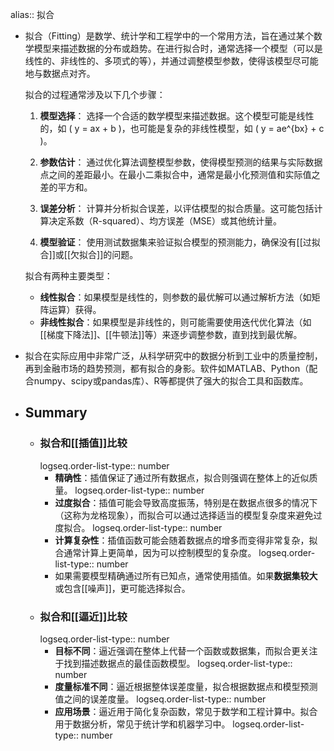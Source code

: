alias:: 拟合

- 拟合（Fitting）是数学、统计学和工程学中的一个常用方法，旨在通过某个数学模型来描述数据的分布或趋势。在进行拟合时，通常选择一个模型（可以是线性的、非线性的、多项式的等），并通过调整模型参数，使得该模型尽可能地与数据点对齐。
  
  拟合的过程通常涉及以下几个步骤：
  
  1. **模型选择**：
     选择一个合适的数学模型来描述数据。这个模型可能是线性的，如 \( y = ax + b \)，也可能是复杂的非线性模型，如 \( y = ae^{bx} + c \)。
  
  2. **参数估计**：
     通过优化算法调整模型参数，使得模型预测的结果与实际数据点之间的差距最小。在最小二乘拟合中，通常是最小化预测值和实际值之差的平方和。
  
  3. **误差分析**：
     计算并分析拟合误差，以评估模型的拟合质量。这可能包括计算决定系数（R-squared）、均方误差（MSE）或其他统计量。
  
  4. **模型验证**：
  使用测试数据集来验证拟合模型的预测能力，确保没有[[过拟合]]或[[欠拟合]]的问题。
  
  拟合有两种主要类型：
	- **线性拟合**：如果模型是线性的，则参数的最优解可以通过解析方法（如矩阵运算）获得。
	- **非线性拟合**：如果模型是非线性的，则可能需要使用迭代优化算法（如[[梯度下降法]]、[[牛顿法]]等）来逐步调整参数，直到找到最优解。
- 拟合在实际应用中非常广泛，从科学研究中的数据分析到工业中的质量控制，再到金融市场的趋势预测，都有拟合的身影。软件如MATLAB、Python（配合numpy、scipy或pandas库）、R等都提供了强大的拟合工具和函数库。
- ## Summary
	- ### 拟合和[[插值]]比较
	  logseq.order-list-type:: number
		- **精确性**：插值保证了通过所有数据点，拟合则强调在整体上的近似质量。
		  logseq.order-list-type:: number
		- **过度拟合**：插值可能会导致高度振荡，特别是在数据点很多的情况下（这称为龙格现象），而拟合可以通过选择适当的模型复杂度来避免过度拟合。
		  logseq.order-list-type:: number
		- **计算复杂性**：插值函数可能会随着数据点的增多而变得非常复杂，拟合通常计算上更简单，因为可以控制模型的复杂度。
		  logseq.order-list-type:: number
		- 如果需要模型精确通过所有已知点，通常使用插值。如果**数据集较大**或包含[[噪声]]，更可能选择拟合。
	- ### 拟合和[[逼近]]比较
	  logseq.order-list-type:: number
		- **目标不同**：逼近强调在整体上代替一个函数或数据集，而拟合更关注于找到描述数据点的最佳函数模型。
		  logseq.order-list-type:: number
		- **度量标准不同**：逼近根据整体误差度量，拟合根据数据点和模型预测值之间的误差度量。
		  logseq.order-list-type:: number
		- **应用场景**：逼近用于简化复杂函数，常见于数学和工程计算中。拟合用于数据分析，常见于统计学和机器学习中。
		  logseq.order-list-type:: number
